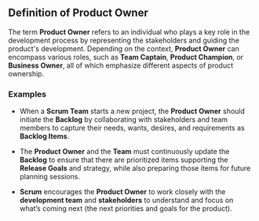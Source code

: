 ## Definition of Product Owner

The term **Product Owner** refers to an individual who plays a key role in the development process by representing the stakeholders and guiding the product's development. Depending on the context, **Product Owner** can encompass various roles, such as **Team Captain**, **Product Champion**, or **Business Owner**, all of which emphasize different aspects of product ownership.

### Examples
- When a **Scrum Team** starts a new project, the **Product Owner** should initiate the **Backlog** by collaborating with stakeholders and team members to capture their needs, wants, desires, and requirements as **Backlog Items**.
  
- The **Product Owner** and the **Team** must continuously update the **Backlog** to ensure that there are prioritized items supporting the **Release Goals** and strategy, while also preparing those items for future planning sessions.

- **Scrum** encourages the **Product Owner** to work closely with the **development team** and **stakeholders** to understand and focus on what’s coming next (the next priorities and goals for the product).

